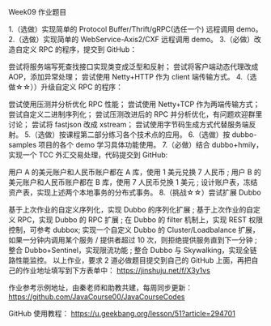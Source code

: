 Week09 作业题目

1.（选做）实现简单的 Protocol Buffer/Thrift/gRPC(选任一个) 远程调用 demo。
2.（选做）实现简单的 WebService-Axis2/CXF 远程调用 demo。
3.（必做）改造自定义 RPC 的程序，提交到 GitHub：

尝试将服务端写死查找接口实现类变成泛型和反射；
尝试将客户端动态代理改成 AOP，添加异常处理；
尝试使用 Netty+HTTP 作为 client 端传输方式。
4.（选做☆☆））升级自定义 RPC 的程序：

尝试使用压测并分析优化 RPC 性能；
尝试使用 Netty+TCP 作为两端传输方式；
尝试自定义二进制序列化；
尝试压测改进后的 RPC 并分析优化，有问题欢迎群里讨论；
尝试将 fastjson 改成 xstream；
尝试使用字节码生成方式代替服务端反射。
5.（选做）按课程第二部分练习各个技术点的应用。
6.（选做）按 dubbo-samples 项目的各个 demo 学习具体功能使用。
7.（必做）结合 dubbo+hmily，实现一个 TCC 外汇交易处理，代码提交到 GitHub:

用户 A 的美元账户和人民币账户都在 A 库，使用 1 美元兑换 7 人民币 ;
用户 B 的美元账户和人民币账户都在 B 库，使用 7 人民币兑换 1 美元 ;
设计账户表，冻结资产表，实现上述两个本地事务的分布式事务。
8.（挑战☆☆）尝试扩展 Dubbo

基于上次作业的自定义序列化，实现 Dubbo 的序列化扩展 ;
基于上次作业的自定义 RPC，实现 Dubbo 的 RPC 扩展 ;
在 Dubbo 的 filter 机制上，实现 REST 权限控制，可参考 dubbox;
实现一个自定义 Dubbo 的 Cluster/Loadbalance 扩展，如果一分钟内调用某个服务 / 提供者超过 10 次，则拒绝提供服务直到下一分钟 ;
整合 Dubbo+Sentinel，实现限流功能 ;
整合 Dubbo 与 Skywalking，实现全链路性能监控。
以上作业，要求 2 道必做题目提交到自己的 GitHub 上面，再把自己的作业地址填写到下方表单中：
https://jinshuju.net/f/X3y1vs

作业参考示例地址，由秦老师和助教共建，每周同步更新： https://github.com/JavaCourse00/JavaCourseCodes

GitHub 使用教程： https://u.geekbang.org/lesson/51?article=294701